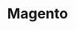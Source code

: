 ---
title: "Magento"
seoTitle: "Magento integration"
seoDescription: "Here’s how Magento works with your applications to streamline your workflow."
summary: "A powerful open-source e-commerce platform with B2B features scaled for complex data."
lead: "Stock2Shop can integrate Magento with many ERP / Accounting and logistic applications, here is how we can help you automate your business"
image: "/uploads/logo-platform-magento.png"
imageAlt: magento logo
type: "source"
source: "magento"
tags: ["channel"]
aliases:
    - /integrations/magento/
---
